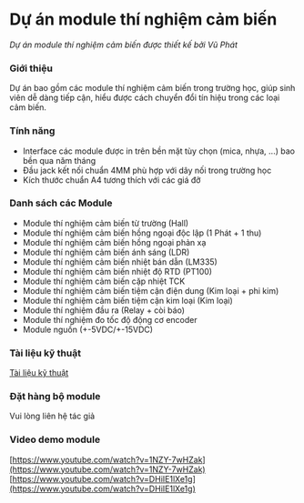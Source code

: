 # Dự án module thí nghiệm cảm biến
*Dự án module thí nghiệm cảm biến được thiết kế bởi Vũ Phát*

### Giới thiệu
Dự án bao gồm các module thí nghiệm cảm biến trong trường học, giúp sinh viên dễ dàng tiếp cận, hiểu được cách chuyển đổi tín hiệu trong các loại cảm biến.

### Tính năng
- Interface các module được in trên bền mặt tùy chọn (mica, nhựa, ...) bao bền qua năm tháng
- Đầu jack kết nối chuẩn 4MM phù hợp với dây nối trong trường học
- Kích thước chuẩn A4 tương thích với các giá đỡ

### Danh sách các Module
- Module thí nghiệm cảm biến từ trường (Hall)
- Module thí nghiệm cảm biến hồng ngoại độc lập (1 Phát + 1 thu)
- Module thí nghiệm cảm biến hồng ngoại phản xạ
- Module thí nghiệm cảm biến ánh sáng (LDR)
- Module thí nghiệm cảm biến nhiệt bán dẫn (LM335)
- Module thí nghiệm cảm biến nhiệt độ RTD (PT100)
- Module thí nghiệm cảm biến cặp nhiệt TCK
- Module thí nghiệm cảm biến tiệm cận điện dung (Kim loại + phi kim)
- Module thí nghiệm cảm biến tiệm cận kim loại (Kim loại)
- Module thí nghiệm đầu ra (Relay + còi báo)
- Module thí nghiệm đo tốc độ động cơ encoder
- Module nguồn (+-5VDC/+-15VDC)

### Tài liệu kỹ thuật
[Tài liệu kỹ thuật](documents/Tai_Lieu_Ky_Thuat.pdf)

### Đặt hàng bộ module
Vui lòng liên hệ tác giả

### Video demo module
[https://www.youtube.com/watch?v=1NZY-7wHZak](https://www.youtube.com/watch?v=1NZY-7wHZak)  
[https://www.youtube.com/watch?v=DHiIE1lXe1g](https://www.youtube.com/watch?v=DHiIE1lXe1g)
